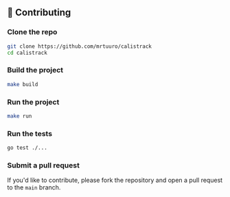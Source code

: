 ## 🤝 Contributing

### Clone the repo

```bash
git clone https://github.com/mrtuuro/calistrack
cd calistrack
```

### Build the project

```bash
make build
```

### Run the project

```bash
make run
```

### Run the tests

```bash
go test ./...
```

### Submit a pull request

If you'd like to contribute, please fork the repository and open a pull request to the `main` branch.
